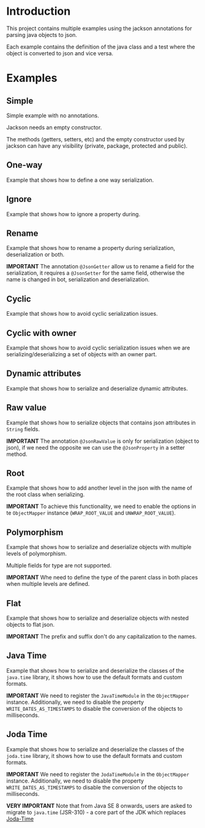 # Introduction

This project contains multiple examples using the jackson annotations for parsing java objects to json.

Each example contains the definition of the java class and a test where the object is converted to json and vice versa. 

# Examples

## Simple

Simple example with no annotations.

Jackson needs an empty constructor.

The methods (getters, setters, etc) and the empty constructor used by jackson can have any visibility (private, package, protected and public).

## One-way

Example that shows how to define a one way serialization.

## Ignore

Example that shows how to ignore a property during.

## Rename

Example that shows how to rename a property during serialization, deserialization or both.

**IMPORTANT** The annotation `@JsonGetter` allow us to rename a field for the serialization, it requires a `@JsonSetter` for the same field, otherwise the name is changed in bot, serialization and deserialization.

## Cyclic

Example that shows how to avoid cyclic serialization issues.

## Cyclic with owner

Example that shows how to avoid cyclic serialization issues when we are serializing/deserializing a set of objects with an owner part.

## Dynamic attributes

Example that shows how to serialize and deserialize dynamic attributes. 

## Raw value

Example that shows how to serialize objects that contains json attributes in `String` fields.

**IMPORTANT** The annotation `@JsonRawValue` is only for serialization (object to json), if we need the opposite we can use the `@JsonProperty` in a setter method.

## Root

Example that shows how to add another level in the json with the name of the root class when serializing.

**IMPORTANT** To achieve this functionality, we need to enable the options in te `ObjectMapper` instance (`WRAP_ROOT_VALUE` and `UNWRAP_ROOT_VALUE`).

## Polymorphism

Example that shows how to serialize and deserialize objects with multiple levels of polymorphism.

Multiple fields for type are not supported.

**IMPORTANT** Whe need to define the type of the parent class in both places when multiple levels are defined. 

## Flat

Example that shows how to serialize and deserialize objects with nested objects to flat json.

**IMPORTANT** The prefix and suffix don't do any capitalization to the names.

## Java Time

Example that shows how to serialize and deserialize the classes of the `java.time` library, it shows how to use the default formats and custom formats.

**IMPORTANT** We need to register the `JavaTimeModule` in the `ObjectMapper` instance. Additionally, we need to disable the property `WRITE_DATES_AS_TIMESTAMPS` to disable the conversion of the objects to milliseconds.

## Joda Time

Example that shows how to serialize and deserialize the classes of the `joda.time` library, it shows how to use the default formats and custom formats.

**IMPORTANT** We need to register the `JodaTimeModule` in the `ObjectMapper` instance. Additionally, we need to disable the property `WRITE_DATES_AS_TIMESTAMPS` to disable the conversion of the objects to milliseconds.

**VERY IMPORTANT** Note that from Java SE 8 onwards, users are asked to migrate to `java.time` (JSR-310) - a core part of the JDK which replaces [Joda-Time](http://www.joda.org/joda-time/)